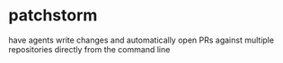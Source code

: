 # patchstorm
have agents write changes and automatically open PRs against multiple repositories directly from the command line

